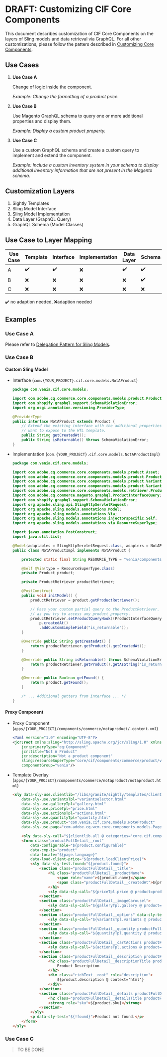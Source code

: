 # DRAFT: Customizing CIF Core Components

This document describes customization of CIF Core Components on the layers of Sling models and data retrieval via GraphQL. For all other customizations, please follow the patters described in [Customizing Core Components](https://docs.adobe.com/content/help/en/experience-manager-core-components/using/developing/customizing.html).


## Use Cases

1. **Use Case A**

    Change of logic inside the component.

    *Example: Change the formatting of a product price.*

1. **Use Case B**

    Use Magento GraphQL schema to query one or more additional properties and display them.

    *Example: Display a custom product property.*

1. **Use Case C**

    Use a custom GraphQL schema and create a custom query to implement and extend the component.

    *Example: Include a custom inventory system in your schema to display additional inventory information that are not present in the Magento schema.*

## Customization Layers
1. Sightly Templates
1. Sling Model Interface
1. Sling Model Implementation
1. Data Layer (GraphQL Query)
1. GraphQL Schema (Model Classes)

## Use Case to Layer Mapping

| Use Case | Template | Interface | Implementation | Data Layer | Schema |
| -------- | -------- | --------- | -------------- | ---------- | ------ |
| A        | ✔️       | ✔️        | ❌            | ✔️          | ✔️    |
| B        | ❌       | ❌        | ❌            | ❌          | ✔️    |
| C        | ❌       | ❌        | ❌            | ❌          | ❌    |

✔️ no adaption needed, ❌adaption needed

## Examples

### Use Case A
Please refer to [Delegation Pattern for Sling Models](https://github.com/adobe/aem-core-wcm-components/wiki/Delegation-Pattern-for-Sling-Models).

### Use Case B

#### Custom Sling Model
* Interface (`com.{YOUR_PROJECT}.cif.core.models.NotAProduct`)
    ```java
    package com.venia.cif.core.models;

    import com.adobe.cq.commerce.core.components.models.product.Product;
    import com.shopify.graphql.support.SchemaViolationError;
    import org.osgi.annotation.versioning.ProviderType;

    @ProviderType
    public interface NotAProduct extends Product {
        // Extend the existing interface with the additional properties which you
        // want to expose to the HTL template.
        public String getCreatedAt();
        public String isReturnable() throws SchemaViolationError;
    }
    ```

* Implementation (`com.{YOUR_PROJECT}.cif.core.models.NotAProductImpl`)
    ```java
    package com.venia.cif.core.models;

    import com.adobe.cq.commerce.core.components.models.product.Asset;
    import com.adobe.cq.commerce.core.components.models.product.Product;
    import com.adobe.cq.commerce.core.components.models.product.Variant;
    import com.adobe.cq.commerce.core.components.models.product.VariantAttribute;
    import com.adobe.cq.commerce.core.components.models.retriever.ProductRetriever;
    import com.adobe.cq.commerce.magento.graphql.ProductInterfaceQuery;
    import com.shopify.graphql.support.SchemaViolationError;
    import org.apache.sling.api.SlingHttpServletRequest;
    import org.apache.sling.models.annotations.Model;
    import org.apache.sling.models.annotations.Via;
    import org.apache.sling.models.annotations.injectorspecific.Self;
    import org.apache.sling.models.annotations.via.ResourceSuperType;

    import javax.annotation.PostConstruct;
    import java.util.List;

    @Model(adaptables = SlingHttpServletRequest.class, adapters = NotAProduct.class, resourceType = NotAProductImpl.RESOURCE_TYPE)
    public class NotAProductImpl implements NotAProduct {

        protected static final String RESOURCE_TYPE = "venia/components/commerce/notaproduct";

        @Self @Via(type = ResourceSuperType.class)
        private Product product;

        private ProductRetriever productRetriever;

        @PostConstruct
        public void initModel() {
            productRetriever = product.getProductRetriever();

            // Pass your custom partial query to the ProductRetriever. This class will automatically take care of executing your query as soon
            // as you try to access any product property.
            productRetriever.setProductQueryHook((ProductInterfaceQuery p) ->
                p.createdAt()
                .addCustomSimpleField("is_returnable"));
        }

        @Override public String getCreatedAt() {
            return productRetriever.getProduct().getCreatedAt();
        }

        @Override public String isReturnable() throws SchemaViolationError {
            return productRetriever.getProduct().getAsString("is_returnable");
        }

        @Override public Boolean getFound() {
            return product.getFound();
        }

        /* ... Additional getters from interface ... */
    }
    ```

#### Proxy Component
* Proxy Component (`apps/{YOUR_PROJECT}/components/commerce/notaproduct/.content.xml`)
    ```xml
    <?xml version="1.0" encoding="UTF-8"?>
    <jcr:root xmlns:sling="http://sling.apache.org/jcr/sling/1.0" xmlns:cq="http://www.day.com/jcr/cq/1.0" xmlns:jcr="http://www.jcp.org/jcr/1.0"
        jcr:primaryType="cq:Component"
        jcr:title="Not A Product"
        jcr:description="Not a product component"
        sling:resourceSuperType="core/cif/components/commerce/product/v1/product"
        componentGroup="venia"/>
    ```

* Template Overlay (`apps/{YOUR_PROJECT}/components/commerce/notaproduct/notaproduct.html`)
    ```html
    <sly data-sly-use.clientlib="/libs/granite/sightly/templates/clientlib.html"
        data-sly-use.variantsTpl="variantselector.html"
        data-sly-use.galleryTpl="gallery.html"
        data-sly-use.priceTpl="price.html"
        data-sly-use.actionsTpl="actions.html"
        data-sly-use.quantityTpl="quantity.html"
        data-sly-use.product="com.venia.cif.core.models.NotAProduct"
        data-sly-use.page="com.adobe.cq.wcm.core.components.models.Page">

        <sly data-sly-call="${clientlib.all @ categories='core.cif.components.product.v1'}"/>
        <form class="productFullDetail__root"
            data-configurable="${product.configurable}"
            data-cmp-is="product"
            data-locale="${page.language}"
            data-load-client-price="${product.loadClientPrice}">
            <sly data-sly-test.found="${product.found}">
                <section class="productFullDetail__title">
                    <h1 class="productFullDetail__productName">
                        <span role="name">${product.name}</span>
                        <span class="productFullDetail__createdAt">${product.createdAt}</span> <!-- Use the new property here -->
                    </h1>
                    <sly data-sly-call="${priceTpl.price @ product=product}"></sly>
                </section>
                <section class="productFullDetail__imageCarousel">
                    <sly data-sly-call="${galleryTpl.gallery @ product=product}" data-sly-unwrap></sly>
                </section>
                <section class="productFullDetail__options" data-sly-test="${product.configurable}" data-variants="${product.variantsJson}">
                    <sly data-sly-call="${variantsTpl.variants @ product=product}" data-sly-unwrap></sly>
                </section>
                <section class="productFullDetail__quantity productFullDetail__section">
                    <sly data-sly-call="${quantityTpl.quantity @ product=product}"></sly>
                </section>
                <section class="productFullDetail__cartActions productFullDetail__section">
                    <sly data-sly-call="${actionsTpl.actions @ product=product}"></sly>
                </section>
                <section class="productFullDetail__description productFullDetail__section">
                    <h2 class="productFullDetail__descriptionTitle productFullDetail__sectionTitle">
                        Product Description
                    </h2>
                    <div class="richText__root" role="description">
                        ${product.description @ context='html'}
                    </div>
                </section>
                <section class="productFullDetail__details productFullDetail__section">
                    <h2 class="productFullDetail__detailsTitle productFullDetail__sectionTitle">SKU</h2>
                    <strong role="sku">${product.sku}</strong>
                </section>
            </sly>
            <p data-sly-test="${!found}">Product not found.</p>
        </form>
    </sly>
    ```

### Use Case C

> TO BE DONE



